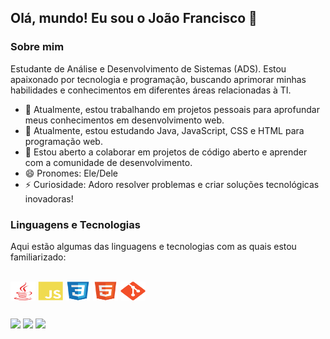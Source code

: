 ## Olá, mundo! Eu sou o João Francisco 👋

### Sobre mim

Estudante de Análise e Desenvolvimento de Sistemas (ADS). Estou apaixonado por tecnologia e programação, buscando aprimorar minhas habilidades e conhecimentos em diferentes áreas relacionadas à TI.

- 🔭 Atualmente, estou trabalhando em projetos pessoais para aprofundar meus conhecimentos em desenvolvimento web.
- 🌱 Atualmente, estou estudando Java, JavaScript, CSS e HTML para programação web.
- 👯 Estou aberto a colaborar em projetos de código aberto e aprender com a comunidade de desenvolvimento.
- 😄 Pronomes: Ele/Dele
- ⚡ Curiosidade: Adoro resolver problemas e criar soluções tecnológicas inovadoras!

### Linguagens e Tecnologias

Aqui estão algumas das linguagens e tecnologias com as quais estou familiarizado:

<div style="display: inline_block"><br>
  <img align="center" alt="Joao-Java" height="30" width="40" src="https://raw.githubusercontent.com/devicons/devicon/master/icons/java/java-plain.svg">
  <img align="center" alt="Joao-Js" height="30" width="40" src="https://raw.githubusercontent.com/devicons/devicon/master/icons/javascript/javascript-plain.svg">
  <img align="center" alt="Joao-CSS" height="30" width="40" src="https://raw.githubusercontent.com/devicons/devicon/master/icons/css3/css3-original.svg">
  <img align="center" alt="Joao-HTML" height="30" width="40" src="https://raw.githubusercontent.com/devicons/devicon/master/icons/html5/html5-original.svg">
  <img align="center" alt="Joao-Git" height="30" width="40" src="https://raw.githubusercontent.com/devicons/devicon/master/icons/git/git-plain.svg">
</div>

##

<div> 
  <a href="https://instagram.com/joao.fr4ncisco" target="_blank"><img src="https://img.shields.io/badge/-Instagram-%23E4405F?style=for-the-badge&logo=instagram&logoColor=white" target="_blank"></a>
  <a href = "mailto:joao.francisco.s.de.matos@gmail.com"><img src="https://img.shields.io/badge/-Gmail-%23333?style=for-the-badge&logo=gmail&logoColor=white" target="_blank"></a>
  <a href="https://www.linkedin.com/in/joao-francisco-12345678" target="_blank"><img src="https://img.shields.io/badge/-LinkedIn-%230077B5?style=for-the-badge&logo=linkedin&logoColor=white" target="_blank"></a> 
</div>

